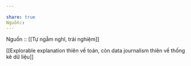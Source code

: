 ```yaml
---
  
share: true
Nguồn::
---
```

  
Nguồn :: [[Tự ngẫm nghĩ, trải nghiệm]]
  
[[Explorable explanation thiên về toán, còn data journalism thiên về thống kê dữ liệu]]
  
